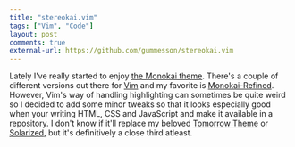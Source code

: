 ```yaml
---
title: "stereokai.vim"
tags: ["Vim", "Code"]
layout: post
comments: true
external-url: https://github.com/gummesson/stereokai.vim
---
```


Lately I've really started to enjoy [the Monokai theme](http://www.monokai.nl/blog/2006/07/15/textmate-color-theme/). There's a couple of different versions out there for [Vim](http://www.vim.org) and my favorite is [Monokai-Refined](https://github.com/jaromero/vim-monokai-refined). However, Vim's way of handling highlighting can sometimes be quite weird so I decided to add some minor tweaks so that it looks especially good when your writing HTML, CSS and JavaScript and make it available in a repository. I don't know if it'll replace my beloved [Tomorrow Theme](https://github.com/chriskempson/tomorrow-theme) or [Solarized](http://ethanschoonover.com/solarized), but it's definitively a close third atleast.
